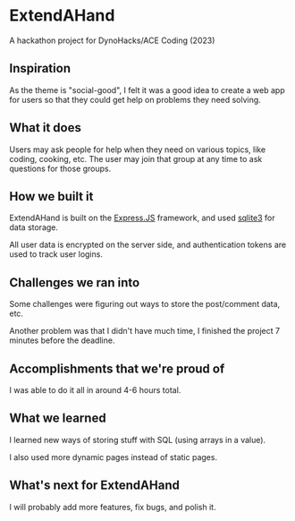 # ExtendAHand

A hackathon project for DynoHacks/ACE Coding (2023)

## Inspiration

As the theme is "social-good", I felt it was a good idea to create a web app for users so that they could get help on problems they need solving.

## What it does

Users may ask people for help when they need on various topics, like coding, cooking, etc. The user may join that group at any time to ask questions for those groups.

## How we built it

ExtendAHand is built on the [Express.JS](https://expressjs.com) framework, and used [sqlite3](https://www.npmjs.com/package/sqlite3) for data storage.

All user data is encrypted on the server side, and authentication tokens are used to track user logins.

## Challenges we ran into

Some challenges were figuring out ways to store the post/comment data, etc.

Another problem was that I didn't have much time, I finished the project 7 minutes before the deadline.

## Accomplishments that we're proud of

I was able to do it all in around 4-6 hours total.

## What we learned

I learned new ways of storing stuff with SQL (using arrays in a value).

I also used more dynamic pages instead of static pages.

## What's next for ExtendAHand

I will probably add more features, fix bugs, and polish it.